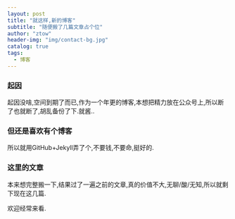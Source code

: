 ```yaml
---
layout: post
title: "就这样,新的博客"
subtitle: "随便搬了几篇文章占个位"
author: "ztow"
header-img: "img/contact-bg.jpg"
catalog: true
tags:
  - 博客
---
```


### 起因
起因没啥,空间到期了而已,作为一个年更的博客,本想把精力放在公众号上,所以断了也就断了,胡乱备份了下.就酱..
### 但还是喜欢有个博客
所以就用GitHub+Jekyll弄了个,不要钱,不要命,挺好的.
### 这里的文章
本来想完整搬一下,结果过了一遍之前的文章,真的价值不大,无聊/酸/无知,所以就剩下现在这几篇.

欢迎经常来看.